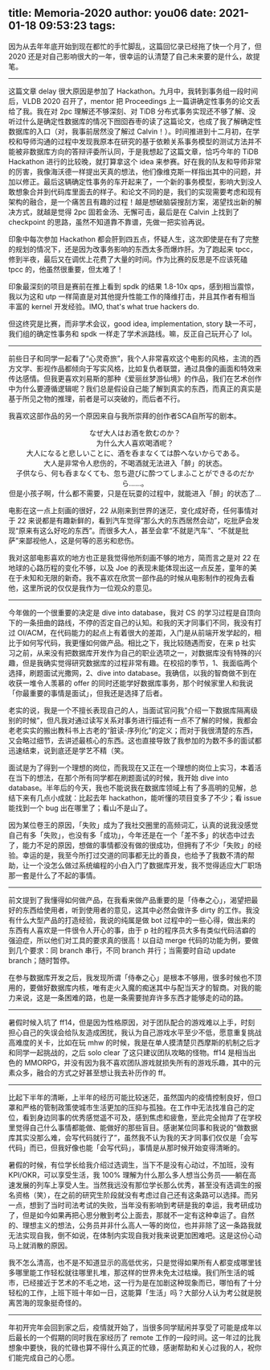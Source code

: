 title: Memoria-2020
author: you06
date: 2021-01-18 09:53:23
tags:
---
因为从去年年底开始到现在都忙的手忙脚乱，这篇回忆录已经拖了快一个月了，但 2020 还是对自己影响很大的一年，很幸运的认清楚了自己未来要的是什么，故提笔。

---

这篇文章 delay 很大原因是参加了 Hackathon。九月中，我转到事务组一段时间后，VLDB 2020 召开了，mentor 把 Proceedings 上一篇讲确定性事务的论文丢给了我。我在对 2pc 理解还不够深刻、对 TiDB 分布式事务实现还不够了解、没听过什么是确定性数据库的情况下囫囵吞枣的读了这篇论文，也成了我了解确定性数据库的入口（对，我事前居然没了解过 Calvin！）。时间推进到十二月初，在学校和导师沟通的过程中发现我原本在研究的基于依赖关系事务模型的测试方法并不能被非数据库方向的答辩评委所认同，于是我想起了这篇文章，恰巧今年的 TiDB Hackathon 进行的比较晚，就打算拿这个 idea 来参赛。好在我的队友和导师非常的厉害，我像海沃德一样提出天真的想法，他们像维克斯一样指出其中的问题，并加以修正。最后这辆确定性事务的车开起来了，一个新的事务模型，影响大到没人敢想象合并到代码库里面去的样子。和论文不同的是，我们的实现需要考虑和现有架构的融合，是一个痛苦且有趣的过程！越是想破脑袋搜刮方案，渴望找出新的解决方式，就越是觉得 2pc 固若金汤、无懈可击，最后是在 Calvin 上找到了 checkpoint 的思路，虽然不知道靠不靠谱，先做一把实验再说。

印象中每次参加 Hackathon 都会肝到四五点，怀疑人生，这次即使是在有了完整的规划的情况下，还是因为改事务影响的东西太多而爆炸肝。为了跑起来 tpcc，修到半夜，最后又在调优上花费了大量的时间。作为比赛的反思是不应该死磕 tpcc 的，他虽然很重要，但太难了！

印象最深刻的项目是赛前在推上看到 spdk 的结果 1.8-10x qps，感到相当震惊，我以为这和 utp 一样简直是对其他提升性能工作的降维打击，并且其作者有相当丰富的 kernel 开发经验。IMO, that's what true hackers do.

但这终究是比赛，而非学术会议，good idea, implementation, story 缺一不可，我们组的确定性事务和 spdk 一样走了学术派路线。嘛，反正自己玩开心了 lol。

---

前些日子和同学一起看了“心灵奇旅”，我个人非常喜欢这个电影的风格，主流的西方文学、影视作品都倾向于写实风格，比如复仇者联盟，通过具像的画面和特效来传达感情。但我更喜欢刘易斯的那种《爱丽丝梦游仙境》的作品，我们在艺术创作中为什么要遵循逻辑呢？我们总是假设自己能了解到真实的东西，而真正的真实是基于所见之物的推理，前者是可以突破的，而后者不行。

我喜欢这部作品的另一个原因来自与我所崇拜的创作者SCA自所写的剧本。

<center>
なぜ大人はお酒を飲むのか？
<br>
为什么大人喜欢喝酒呢？
<br>
大人になると悲しいことに、酒を呑まなくては酔へないからである。
<br>
大人是非常令人悲伤的，不喝酒就无法进入「醉」的状态。
<br>
子供なら、何も呑まなくても、忽ち遊びに酔つてしまふことができるのだから……。
<br>
但是小孩子啊，什么都不需要，只是在玩耍的过程中，就能进入「醉」的状态了...
</center>

电影在这一点上刻画的很好，22 从刚来到世界的迷茫，变化成好奇，任何事情对于 22 来说都是有趣新鲜的，看到汽车觉得“那么大的东西居然会动”，吃批萨会发现“原来有这么好吃的东西”。而很多大人，甚至会拿“不就是汽车”、“不就是批萨”来鄙视他人，这是何等的恶劣和悲伤。

我对这部电影喜欢的地方也正是我觉得他所刻画不够的地方，简而言之是对 22 在地球的心路历程的变化不够，以及 Joe 的表现未能体现出这一点反差，童年的美在于未知和无限的新奇。我不喜欢在欣赏一部作品的时候从电影制作的视角去看他，这里所说的仅仅是我作为一位观众的意见。

---

今年做的一个很重要的决定是 dive into database，我对 CS 的学习过程是自顶向下的一条扭曲的路线，不停的否定自己的认知。和我的天才同事们不同，我没有打过 OI/ACM，在代码能力的起点上有着很大的差距，入门是从前端开发学起的，相比于如何写代码，我更懂如何做产品。相比之下，我比较随遇而安，在来 p 社实习之前，从来没有把数据库开发作为自己的职业选项之一，对数据库没有特殊的兴趣，但是我确实觉得研究数据库的过程非常有趣。在校招的季节，1、我面临两个选择，刷题面试光撒网，2、dive into database。我确信，以我的智商做不到在收获一堆令人羡慕的 offer 的同时还能学好数据库事务，那个时候家里人和我说「你最重要的事情是面试」，但我还是选择了后者。

老实的说，我是一个不擅长表现自己的人，当面试官问我“介绍一下数据库隔离级别的时候”，但凡我对通过读写关系对事务进行描述有一点不了解的时候，我都会老老实实的搬出教科书上古老的“脏读-序列化”的定义；而对于我很清楚的东西，又会略过细节，去讲述最核心的东西。这也直接导致了我参加的为数不多的面试都迅速结束，说到底还是学艺不精（笑。

面试是为了得到一个理想的岗位，而我现在又正在一个理想的岗位上实习，本着活在当下的想法，在那个所有同学都在刷题面试的时候，我开始 dive into database。半年后的今天，我也不能说我在数据库领域上有了多高明的见解，总结下来有几点小成就：比起去年 hackathon，能听懂的项目变多了不少；看 issue 能找到一个 bug 出在哪里了；看山不是山了。

因为某位卷王的原因，「失败」成为了我社交圈里的高频词汇，认真的说我没感觉自己有多「失败」，也没有多「成功」，今年还是在一个「差不多」的状态中过去了，能力不足的原因，想做的事情都没有做的很成功，但拥有了不少「失败」的经验。幸运的是，我至今所打过交道的同事都无比的善良，也给予了我数不清的帮助，让一个没怎么做过系统编程的小白入门了数据库开发，我不觉得适应大厂职场那一套是什么了不起的事情。

---

前文提到了我懂得如何做产品，在我看来做产品重要的是「侍奉之心」，渴望把最好的东西给使用者，听到使用者的意见，这其中必然会做许多 dirty 的工作。我没有什么大型产品的打造经验，我说的纯属是做 bot 过程中的一些心得，做出来的东西有人喜欢是一件很令人开心的事，由于 p 社的程序员大多有类似代码洁癖的强迫症，所以他们对工具的要求真的很高！以自动 merge 代码的功能为例，要做到几个要求：同 branch 串行，不同 branch 并行；当需要时自动 update branch；随时暂停。

在参与数据库开发之后，我发现所谓「侍奉之心」是根本不够用，很多时候也不顶用的，要做好数据库内核，唯有走火入魔的痴迷其中与配当天才的智商。对我的能力来说，这是一条困难的路，也是一条需要抛弃许多东西才能够走的动的路。

---

暑假时候入坑了 ff14，但是因为性格原因，对于团队配合的游戏难以上手，时刻担心自己的失误会给队友造成困扰，我认为自己游戏水平至少不低，愿意重复挑战高难度的关卡，比如在玩 mhw 的时候，我是在单人摸清楚贝西摩斯的机制之后才和同学一起挑战的，之后 solo clear 了这只建议团队攻略的怪物。ff14 是相当出色的 MMORPG，并没有因为我不喜欢团队游戏就损失所有的游戏乐趣，其中的元素众多，融合的方式之好甚至想让我去补历作的 ff。

---

比起下半年的清晰，上半年的经历可能比较迷茫，虽然国内的疫情控制良好，但口罩和严格的管制政策使城市生活更加的压抑与孤独。在工作中无法找准自己的定位，看到身边同事的优秀感觉遥不可及，感到焦虑和疲惫，至此完全抛弃了在学校里觉得自己什么事情都能做、能做好的那些盲目。感谢某位同事和我说的“做数据库其实没那么难，会写代码就行了”，虽然我不认为我的天才同事们仅仅是「会写代码」而已，但我好像也能「会写代码」，事情是从那时候开始变得清晰的。

暑假的时候，有位学长给我介绍过选调生，当下不是没有心动过，不加班，没有 KPI/OKR，可以享受生活，我 100% 理解为什么那么多人想当公务员——躺在高速发展的列车上享受人生。当然我远没有那位学长那么优秀，甚至没有选调生的报名资格（笑），在之前的研究生阶段就没有考虑过自己还有这条路可以选择。而另一点，想到了当时司法考试的失败，当年没有影响到考研是我的幸运，我考研成功了，但是如今如果再把心思分散到考公上面去，那就不一定有这种幸运了。自然的、理想主义的想法，公务员并非什么高人一等的岗位，也并非除了这一条路我就无法实现自我，倒不如说，在体制内实现自我对我来说更加困难吧。这是这份心动马上就消散的原因。

我不怎么清高，也不是不知道显示的高低优劣，只是觉得如果所有人都变成哪里钱多哪里能工作轻松就往哪里扎堆，那这样的世界未免太过枯燥。我们所生活的城市，已经接近于艺术的不毛之地，这一行为是在加剧这种现象而已，哪怕有了十分轻松的工作，上班下班十年如一日，这能算「生活」吗？大部分人认为考公就是脱离苦海的现象挺奇怪的。

---

年初开完年会回到家之后，疫情就开始了，当很多同学赋闲并享受了可能是成年以后最长的一个假期的同时我在家经历了 remote 工作的一段时间。这一年过的比我想象中要快，我的忙碌也算不得什么真正的忙碌，感谢帮助和关心过我的人，祝你们能完成自己的心愿。
